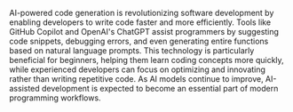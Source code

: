 AI-powered code generation is revolutionizing software development by enabling developers to write code faster and more efficiently. Tools like GitHub Copilot and OpenAI's ChatGPT assist programmers by suggesting code snippets, debugging errors, and even generating entire functions based on natural language prompts. This technology is particularly beneficial for beginners, helping them learn coding concepts more quickly, while experienced developers can focus on optimizing and innovating rather than writing repetitive code. As AI models continue to improve, AI-assisted development is expected to become an essential part of modern programming workflows. 
